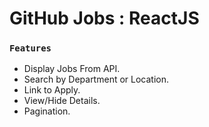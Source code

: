 # GitHub Jobs : ReactJS
### `Features`
- Display Jobs From API.
- Search by Department or Location.
- Link to Apply.
- View/Hide Details.
- Pagination.
